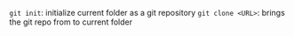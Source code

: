 `git init`: initialize current folder as a git repository
`git clone <URL>`: brings the git repo from <URL> to current folder